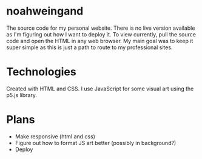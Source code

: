 # noahweingand
The source code for my personal website. There is no live version available as I'm figuring out how I want to deploy it. To view currently, pull the source code and open the HTML in any web browser. My main goal was to keep it super simple as this is just a path to route to my professional sites.

# Technologies
Created with HTML and CSS. I use JavaScript for some visual art using the p5.js library.

# Plans
-   Make responsive (html and css)
-   Figure out how to format JS art better (possibly in background?)
-   Deploy
